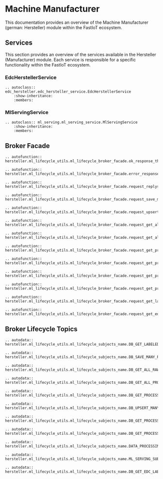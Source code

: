 # Machine Manufacturer 
This documentation provides an overview of the Machine Manufacturer (german: Hersteller) module within the FastIoT ecosystem.

## Services
This section provides an overview of the services available in the Hersteller (Manufacturer) module. Each service is responsible for a specific functionality within the FastIoT ecosystem.

### EdcHerstellerService 
```{eval-rst}
.. autoclass:: edc_hersteller.edc_hersteller_service.EdcHerstellerService
    :show-inheritance:
    :members:
```

### MlServingService
```{eval-rst}
.. autoclass:: ml_serving.ml_serving_service.MlServingService
    :show-inheritance:
    :members:
```

## Broker Facade

```{eval-rst}
.. autofunction:: hersteller.ml_lifecycle_utils.ml_lifecycle_broker_facade.ok_response_thing

.. autofunction:: hersteller.ml_lifecycle_utils.ml_lifecycle_broker_facade.error_response_thing

.. autofunction:: hersteller.ml_lifecycle_utils.ml_lifecycle_broker_facade.request_replysubject_thing_wrapper

.. autofunction:: hersteller.ml_lifecycle_utils.ml_lifecycle_broker_facade.request_save_many_raw_data_points

.. autofunction:: hersteller.ml_lifecycle_utils.ml_lifecycle_broker_facade.request_upsert_many_processed_data_points

.. autofunction:: hersteller.ml_lifecycle_utils.ml_lifecycle_broker_facade.request_get_all_raw_data_points

.. autofunction:: hersteller.ml_lifecycle_utils.ml_lifecycle_broker_facade.request_get_all_processed_data_points

.. autofunction:: hersteller.ml_lifecycle_utils.ml_lifecycle_broker_facade.request_get_processed_data_points_count

.. autofunction:: hersteller.ml_lifecycle_utils.ml_lifecycle_broker_facade.request_get_processed_data_points_page

.. autofunction:: hersteller.ml_lifecycle_utils.ml_lifecycle_broker_facade.request_get_processed_data_points_from_raw_data

.. autofunction:: hersteller.ml_lifecycle_utils.ml_lifecycle_broker_facade.request_get_prediction

.. autofunction:: hersteller.ml_lifecycle_utils.ml_lifecycle_broker_facade.request_get_labeled_dataset

.. autofunction:: hersteller.ml_lifecycle_utils.ml_lifecycle_broker_facade.request_get_edc_labeled_dataset
```


## Broker Lifecycle Topics

```{eval-rst}
.. autodata:: hersteller.ml_lifecycle_utils.ml_lifecycle_subjects_name.DB_GET_LABELED_DATASET_SUBJECT

.. autodata:: hersteller.ml_lifecycle_utils.ml_lifecycle_subjects_name.DB_SAVE_MANY_RAW_DATAPOINTS_SUBJECT

.. autodata:: hersteller.ml_lifecycle_utils.ml_lifecycle_subjects_name.DB_GET_ALL_RAW_DATA_SUBJECT

.. autodata:: hersteller.ml_lifecycle_utils.ml_lifecycle_subjects_name.DB_GET_ALL_PROCESSED_DATA_SUBJECT

.. autodata:: hersteller.ml_lifecycle_utils.ml_lifecycle_subjects_name.DB_GET_PROCESSED_DATA_POINTS_COUNT_SUBJECT

.. autodata:: hersteller.ml_lifecycle_utils.ml_lifecycle_subjects_name.DB_UPSERT_MANY_PROCESSED_DATAPOINTS_SUBJECT

.. autodata:: hersteller.ml_lifecycle_utils.ml_lifecycle_subjects_name.DB_GET_PROCESSED_DATA_COUNT_SUBJECT

.. autodata:: hersteller.ml_lifecycle_utils.ml_lifecycle_subjects_name.DB_GET_PROCESSED_DATA_PAGE_SUBJECT

.. autodata:: hersteller.ml_lifecycle_utils.ml_lifecycle_subjects_name.DATA_PROCESSING_PROCESS_RAW_DATA_SUBJECT

.. autodata:: hersteller.ml_lifecycle_utils.ml_lifecycle_subjects_name.ML_SERVING_SUBJECT

.. autodata:: hersteller.ml_lifecycle_utils.ml_lifecycle_subjects_name.DB_GET_EDC_LABELED_DATASET_SUBJECT

```